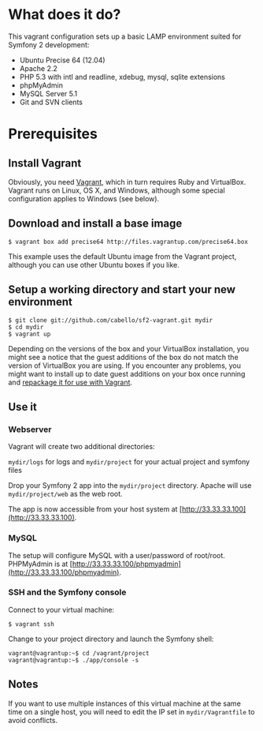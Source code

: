 # What does it do?

This vagrant configuration sets up a basic LAMP environment suited for Symfony 2 development:

* Ubuntu Precise 64 (12.04)
* Apache 2.2
* PHP 5.3 with intl and readline, xdebug, mysql, sqlite extensions
* phpMyAdmin
* MySQL Server 5.1
* Git and SVN clients

# Prerequisites

## Install Vagrant

Obviously, you need [Vagrant](http://www.vagrantup.com/), which in turn requires Ruby and VirtualBox. Vagrant runs on Linux, OS X, and Windows, although some special configuration applies to Windows (see below).

## Download and install a base image

    $ vagrant box add precise64 http://files.vagrantup.com/precise64.box

This example uses the default Ubuntu image from the Vagrant project, although you can use other Ubuntu boxes if you like.

## Setup a working directory and start your new environment

    $ git clone git://github.com/cabello/sf2-vagrant.git mydir
    $ cd mydir
    $ vagrant up

Depending on the versions of the box and your VirtualBox installation, you might see a notice that the guest additions of the box do not match the version of VirtualBox you are using. If you encounter any problems, you might want to install up to date guest additions on your box once running and [repackage it for use with Vagrant](http://vagrantup.com/docs/getting-started/packaging.html).

## Use it

### Webserver

Vagrant will create two additional directories:

`mydir/logs` for logs and `mydir/project` for your actual project and symfony files

Drop your Symfony 2 app into the `mydir/project` directory. Apache will use `mydir/project/web` as the web root.

The app is now accessible from your host system at [http://33.33.33.100](http://33.33.33.100).

### MySQL

The setup will configure MySQL with a user/password of root/root. PHPMyAdmin is at [http://33.33.33.100/phpmyadmin](http://33.33.33.100/phpmyadmin).

### SSH and the Symfony console

Connect to your virtual machine:

    $ vagrant ssh

Change to your project directory and launch the Symfony shell:

    vagrant@vagrantup:~$ cd /vagrant/project
    vagrant@vagrantup:~$ ./app/console -s

## Notes

If you want to use multiple instances of this virtual machine at the same time on a single host, you will need to edit the IP set in `mydir/Vagrantfile` to avoid conflicts.



